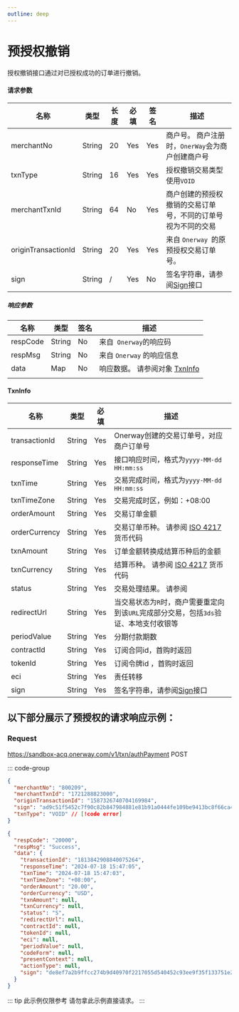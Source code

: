 ```yaml
---
outline: deep
---
```

<script setup>


import {reactive, ref, watch, onMounted, unref } from 'vue'; 
import {requestGen, secret} from "./util/utils";
import {ProductTypeEnum as ProductTypeEnumTable,SubProductTypeEnum as SubProductTypeEnumTable,TxnTypeEnum as TxnTypeEnumTable, TxnTypeEnum, TxnStatusEnum} from "./util/constants";
import CMExample from './components/CMExample.vue';
import CMNote from './components/CMNote.vue';
import CustomPopover from './components/element-ui/CustomPopover.vue'; 
import CustomTable from "./components/element-ui/CustomTable.vue";
import {TopRight, View} from "@element-plus/icons-vue";
import { ClickOutside as vClickOutside } from 'element-plus';




</script>

# 预授权撤销

授权撤销接口通过对已授权成功的订单进行撤销。

#### 请求参数

<div class="custom-table bordered-table">

| 名称                  | 类型     | 长度 | 必填  | 签名  | 描述                             |
|---------------------|--------|----|-----|-----|--------------------------------|
| merchantNo          | String | 20 | Yes | Yes | 商户号。 商户注册时，`OnerWay`会为商户创建商户号  |
| txnType             | String | 16 | Yes | Yes | 授权撤销交易类型使用`VOID`               |
| merchantTxnId       | String | 64 | No  | Yes | 商户创建的预授权撤销的交易订单号，不同的订单号视为不同的交易 |
| originTransactionId | String | 20 | Yes | Yes | 来自 `Onerway `的原预授权交易订单号。       |
| sign                | String | /  | Yes | No  | 签名字符串，请参阅[Sign](./sign)接口      |


</div>

##### 响应参数


<div class="custom-table bordered-table">

| 名称       | 类型     | 签名 | 描述                  |
|----------|--------|----|---------------------|
| respCode | String | No | 来自` Onerway`的响应码     |
| respMsg  | String | No | 来自 `Onerway` 的响应信息    |
| data     | Map    | No | 响应数据。 请参阅对象    [TxnInfo](./api-direct-auth-reverse#txninfo)  |
                                                                             |
</div>

#### TxnInfo

<div class="custom-table bordered-table">


| 名称            | 类型     | 必填  | 描述                                                                                                                                                                                                                                       |
|---------------|--------|-----|------------------------------------------------------------------------------------------------------------------------------------------------------------------------------------------------------------------------------------------|
| transactionId | String | Yes | Onerway创建的交易订单号，对应商户订单号                                                                                                                                                                                                                  |
| responseTime  | String | Yes | 接口响应时间，格式为`yyyy-MM-dd HH:mm:ss`                                                                                                                                                                                                          |
| txnTime       | String | Yes | 交易完成时间，格式为`yyyy-MM-dd HH:mm:ss `                                                                                                                                                                                                         |
| txnTimeZone   | String | Yes | 交易完成时区，例如：+08:00                                                                                                                                                                                                                         |
| orderAmount   | String | Yes | 交易订单金额                                                                                                                                                                                                                                   |
| orderCurrency | String | Yes | 交易订单币种。 请参阅 [ISO 4217](https://en.wikipedia.org/wiki/ISO_4217#List_of_ISO_4217_currency_codes) 货币代码                                                                                                                                      |
| txnAmount     | String | Yes | 订单金额转换成结算币种后的金额                                                                                                                                                                                                                          |
| txnCurrency   | String | Yes | 结算币种。 请参阅 [ISO 4217](https://en.wikipedia.org/wiki/ISO_4217#List_of_ISO_4217_currency_codes) 货币代码                                                                                                                                        |
| status        | String | Yes | 交易处理结果。 请参阅    <CustomPopover title="TxnStatusEnum" width="auto" reference="TxnStatusEnum" link="/apis/enums.html#txnstatusenum" >  <CustomTable :data="TxnStatusEnum.data" :columns="TxnStatusEnum.columns"></CustomTable> </CustomPopover> |
| redirectUrl   | String | Yes | 当交易状态为`R`时，商户需要重定向到该`URL`完成部分交易，包括`3ds`验证、本地支付收银等                                                                                                                                                                                        |
| periodValue   | String | Yes  | 分期付款期数                                                                                                                                                                                                                                   |
| contractId    | String | Yes | 订阅合同id，首购时返回                                                                                                                                                                                                                             |
| tokenId       | String | Yes | 订阅令牌id ，首购时返回                                                                                                                                                                                                                            |
| eci           | String | Yes | 责任转移                                                                                                                                                                                                                                     |
| sign          | String | Yes  | 签名字符串，请参阅[Sign](./sign)接口                                                                                                                                                                                                 |


</div>



## 以下部分展示了预授权的请求响应示例： 

### Request

https://sandbox-acq.onerway.com/v1/txn/authPayment <Badge type="tip">POST</Badge>

::: code-group

```json [Request]
{
  "merchantNo": "800209",
  "merchantTxnId": "1721288823000",
  "originTransactionId": "1587326740704169984",
  "sign": "ad9c51f5452c7f90c82b847984881e81b91a0444fe109be9413bc8f66ca4325a",
  "txnType": "VOID" // [!code error]
}


```


```json [Response]
{
  "respCode": "20000",
  "respMsg": "Success",
  "data": {
    "transactionId": "1813842908840075264",
    "responseTime": "2024-07-18 15:47:05",
    "txnTime": "2024-07-18 15:47:03",
    "txnTimeZone": "+08:00",
    "orderAmount": "20.00",
    "orderCurrency": "USD",
    "txnAmount": null,
    "txnCurrency": null,
    "status": "S",
    "redirectUrl": null,
    "contractId": null,
    "tokenId": null,
    "eci": null,
    "periodValue": null,
    "codeForm": null,
    "presentContext": null,
    "actionType": null,
    "sign": "de8ef7a2b9ffcc274b9d40970f2217055d540452c93ee9f35f133751e285cfb8"
  }
}

```



::: tip 此示例仅限参考 请勿拿此示例直接请求。
:::







